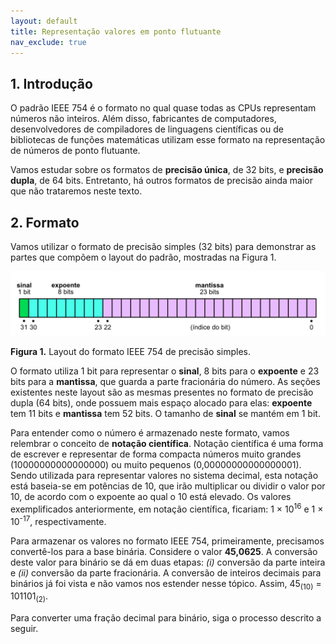 ```yaml
---
layout: default
title: Representação valores em ponto flutuante
nav_exclude: true
---
```


## 1. Introdução

O padrão IEEE 754 é o formato no qual quase todas as CPUs representam números não inteiros. Além disso, fabricantes de computadores, desenvolvedores de compiladores de linguagens científicas ou de bibliotecas de funções matemáticas utilizam esse formato na representação de números de ponto flutuante.

Vamos estudar sobre os formatos de **precisão única**, de 32 bits, e **precisão dupla**, de 64 bits. Entretanto, há outros formatos de precisão ainda maior que não trataremos neste texto.

## 2. Formato

Vamos utilizar o formato de precisão simples (32 bits) para demonstrar as partes que compõem o layout do padrão, mostradas na Figura 1.

![IEEE 754](/content/images/ieee-754.png "IEEE 754")

**Figura 1.** Layout do formato IEEE 754 de precisão simples.

O formato utiliza 1 bit para representar o **sinal**, 8 bits para o **expoente** e 23 bits para a **mantissa**, que guarda a parte fracionária do número. As seções existentes neste layout são as mesmas presentes no formato de precisão dupla (64 bits), onde possuem mais espaço alocado para elas: **expoente** tem 11 bits e **mantissa** tem 52 bits. O tamanho de **sinal** se mantém em 1 bit.

Para entender como o número é armazenado neste formato, vamos relembrar o conceito de **notação científica**. Notação científica é uma forma de escrever e representar de forma compacta números muito grandes (10000000000000000) ou muito pequenos (0,00000000000000001). Sendo utilizada para representar valores no sistema decimal, esta notação está baseia-se em potências de 10, que irão multiplicar ou dividir o valor por 10, de acordo com o expoente ao qual o 10 está elevado. Os valores exemplificados anteriormente, em notação científica, ficariam: 1 × 10<sup>16</sup> e 1 × 10<sup>-17</sup>, respectivamente.

Para armazenar os valores no formato IEEE 754, primeiramente, precisamos convertê-los para a base binária. Considere o valor **45,0625**. A conversão deste valor para binário se dá em duas etapas: *(i)* conversão da parte inteira e *(ii)* conversão da parte fracionária. A conversão de inteiros decimais para binários já foi vista e não vamos nos estender nesse tópico. Assim, 45<sub>(10)</sub> = 101101<sub>(2)</sub>.

Para converter uma fração decimal para binário, siga o processo descrito a seguir.